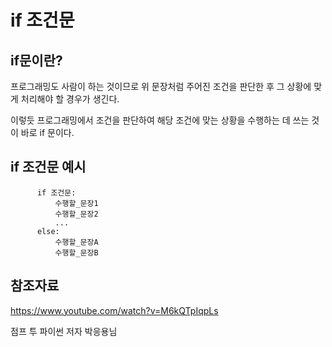 if 조건문
===

if문이란?
---

 프로그래밍도 사람이 하는 것이므로 위 문장처럼 주어진 조건을 판단한 후 그 상황에 맞게 처리해야 할 경우가 생긴다. 
 
 이렇듯 프로그래밍에서 조건을 판단하여 해당 조건에 맞는 상황을 수행하는 데 쓰는 것이 바로 if 문이다.

if 조건문 예시
---

          if 조건문:
              수행할_문장1
              수행할_문장2
              ...
          else:
              수행할_문장A
              수행할_문장B






참조자료
----


https://www.youtube.com/watch?v=M6kQTpIqpLs

점프 투 파이썬 저자 박응용님
